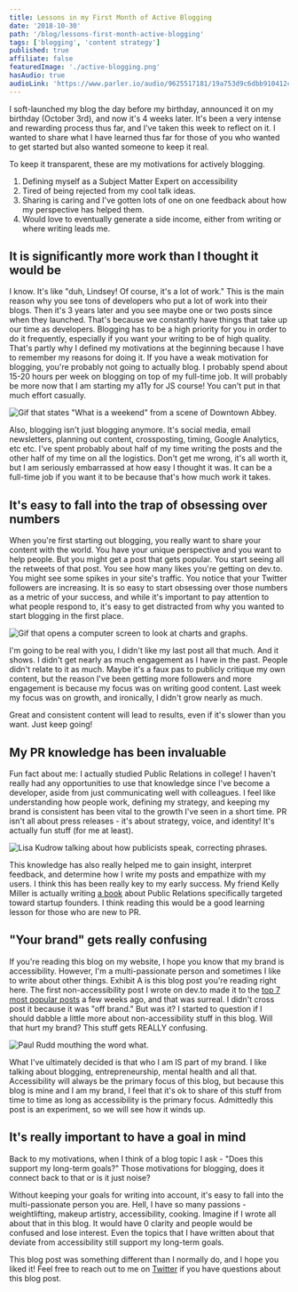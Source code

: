 ```yaml
---
title: Lessons in my First Month of Active Blogging
date: '2018-10-30'
path: '/blog/lessons-first-month-active-blogging'
tags: ['blogging', 'content strategy']
published: true
affiliate: false
featuredImage: './active-blogging.png'
hasAudio: true
audioLink: 'https://www.parler.io/audio/9625517181/19a753d9c6dbb910412cfa899fd86ae80e64a05b.c402014b-649e-4e13-a9d0-023f90ca14b8.mp3'
---
```


I soft-launched my blog the day before my birthday, announced it on my birthday (October 3rd), and now it's 4 weeks later. It's been a very intense and rewarding process thus far, and I've taken this week to reflect on it. I wanted to share what I have learned thus far for those of you who wanted to get started but also wanted someone to keep it real.

To keep it transparent, these are my motivations for actively blogging.

1. Defining myself as a Subject Matter Expert on accessibility
2. Tired of being rejected from my cool talk ideas.
3. Sharing is caring and I've gotten lots of one on one feedback about how my perspective has helped them.
4. Would love to eventually generate a side income, either from writing or where writing leads me.

## It is significantly more work than I thought it would be

I know. It's like "duh, Lindsey! Of course, it's a lot of work." This is the main reason why you see tons of developers who put a lot of work into their blogs. Then it's 3 years later and you see maybe one or two posts since when they launched. That's because we constantly have things that take up our time as developers. Blogging has to be a high priority for you in order to do it frequently, especially if you want your writing to be of high quality. That's partly why I defined my motivations at the beginning because I have to remember my reasons for doing it. If you have a weak motivation for blogging, you're probably not going to actually blog. I probably spend about 15-20 hours per week on blogging on top of my full-time job. It will probably be more now that I am starting my a11y for JS course! You can't put in that much effort casually.

![Gif that states "What is a weekend" from a scene of Downtown Abbey.](https://media.giphy.com/media/Gsrj1RAgVBQ9q/giphy.gif)

Also, blogging isn't just blogging anymore. It's social media, email newsletters, planning out content, crossposting, timing, Google Analytics, etc etc. I've spent probably about half of my time writing the posts and the other half of my time on all the logistics. Don't get me wrong, it's all worth it, but I am seriously embarrassed at how easy I thought it was. It can be a full-time job if you want it to be because that's how much work it takes.

## It's easy to fall into the trap of obsessing over numbers

When you're first starting out blogging, you really want to share your content with the world. You have your unique perspective and you want to help people. But you might get a post that gets popular. You start seeing all the retweets of that post. You see how many likes you're getting on dev.to. You might see some spikes in your site's traffic. You notice that your Twitter followers are increasing. It is so easy to start obsessing over those numbers as a metric of your success, and while it's important to pay attention to what people respond to, it's easy to get distracted from why you wanted to start blogging in the first place.

![Gif that opens a computer screen to look at charts and graphs.](https://media.giphy.com/media/l46Cy1rHbQ92uuLXa/giphy.gif)

I'm going to be real with you, I didn't like my last post all that much. And it shows. I didn't get nearly as much engagement as I have in the past. People didn't relate to it as much. Maybe it's a faux pas to publicly critique my own content, but the reason I've been getting more followers and more engagement is because my focus was on writing good content. Last week my focus was on growth, and ironically, I didn't grow nearly as much.

Great and consistent content will lead to results, even if it's slower than you want. Just keep going!

## My PR knowledge has been invaluable

Fun fact about me: I actually studied Public Relations in college! I haven't really had any opportunities to use that knowledge since I've become a developer, aside from just communicating well with colleagues. I feel like understanding how people work, defining my strategy, and keeping my brand is consistent has been vital to the growth I've seen in a short time. PR isn't all about press releases - it's about strategy, voice, and identity! It's actually fun stuff (for me at least).

![Lisa Kudrow talking about how publicists speak, correcting phrases.](https://media.giphy.com/media/TlK63EEEdDBzPHAMtc4/giphy.gif)

This knowledge has also really helped me to gain insight, interpret feedback, and determine how I write my posts and empathize with my users. I think this has been really key to my early success. My friend Kelly Miller is actually writing [a book](https://getattention.co/) about Public Relations specifically targeted toward startup founders. I think reading this would be a good learning lesson for those who are new to PR.

## "Your brand" gets really confusing

If you're reading this blog on my website, I hope you know that my brand is accessibility. However, I'm a multi-passionate person and sometimes I like to write about other things. Exhibit A is this blog post you're reading right here. The first non-accessibility post I wrote on dev.to made it to the [top 7 most popular posts](https://dev.to/devteam/the-7-most-popular-dev-posts-from-the-past-week-2bdb) a few weeks ago, and that was surreal. I didn't cross post it because it was "off brand." But was it? I started to question if I should dabble a little more about non-accessibility stuff in this blog. Will that hurt my brand? This stuff gets REALLY confusing.

![Paul Rudd mouthing the word what.](https://media.giphy.com/media/GmdFiZtdJtQty/giphy.gif)

What I've ultimately decided is that who I am IS part of my brand. I like talking about blogging, entrepreneurship, mental health and all that. Accessibility will always be the primary focus of this blog, but because this blog is mine and I am my brand, I feel that it's ok to share of this stuff from time to time as long as accessibility is the primary focus. Admittedly this post is an experiment, so we will see how it winds up.

## It's really important to have a goal in mind

Back to my motivations, when I think of a blog topic I ask - "Does this support my long-term goals?" Those motivations for blogging, does it connect back to that or is it just noise?

Without keeping your goals for writing into account, it's easy to fall into the multi-passionate person you are. Hell, I have so many passions - weightlifting, makeup artistry, accessibility, cooking. Imagine if I wrote all about that in this blog. It would have 0 clarity and people would be confused and lose interest. Even the topics that I have written about that deviate from accessibility still support my long-term goals.

This blog post was something different than I normally do, and I hope you liked it! Feel free to reach out to me on [Twitter](https://twitter.com/LittleKope/) if you have questions about this blog post.
